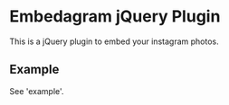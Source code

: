 # Embedagram jQuery Plugin

This is a jQuery plugin to embed your instagram photos. 

## Example

See 'example'.

